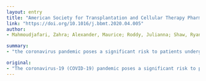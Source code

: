 ```yaml
---
layout: entry
title: "American Society for Transplantation and Cellular Therapy Pharmacy Special Interest Group Position Statement on Pharmacy Practice Management and Clinical Management for COVID-19 in Hematopoietic Cell Transplant and Cellular Therapy Patients in the United States"
link: "https://doi.org/10.1016/j.bbmt.2020.04.005"
author:
- Mahmoudjafari, Zahra; Alexander, Maurice; Roddy, Julianna; Shaw, Ryan; Shigle, Terri Lynn; Timlin, Colleen; Culos, Katie

summary:
- "the coronavirus pandemic poses a significant risk to patients undergoing hematopoietic stem cell transplant or cellular therapy. The American Society for Transplantation and Cellular Therapy Pharmacy Special Interest Group Steering Committee offers clinical management recommendations for COVID-19 in HCT patients. Attention to drug-drug interactions (DDI and toxicity, particularly QTc prolongation, warrants close cardiac monitoring."

original:
- "The coronavirus-19 (COVID-19) pandemic poses a significant risk to patients undergoing hematopoietic stem cell transplant or cellular therapy. The American Society for Transplantation and Cellular Therapy Pharmacy Special Interest Group Steering Committee aims to provide pharmacy practice management recommendations for how to transition clinical hematopoietic stem cell transplant (HCT) or cellular therapy pharmacy services utilizing telemedicine capabilities in the inpatient and outpatient setting to maintain an equivalent level of clinical practice but minimizing viral spread in a high risk, immunocompromised population. Additionally, the Steering Committee offers clinical management recommendations for COVID-19 in HCT and cellular therapy patients based on the rapidly developing literature. As the therapeutic and supportive care interventions for COVID-19 increase, collaboration with clinical pharmacy providers is critical to ensure safe administration in HCT patients. Attention to drug-drug interactions (DDI) and toxicity, particularly QTc prolongation, warrants close cardiac monitoring and potential cessation of concomitant QTc prolonging agents. Expanded indications for hydroxychloroquine and tocilizumab have already shown potential stress to usual supply chain. Detailed prescribing algorithms, decision pathways and specific patient population stock may be necessary. The COVID-19 pandemic has challenged every member of the healthcare team and we must continue to remain vigilant in providing pharmacy clinical services to one of the most high-risk patient populations and remain committed to providing compassionate and safe care for patients receiving HCT and cellular therapies."
---
```


